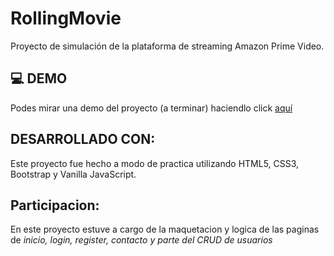 # RollingMovie

Proyecto de simulación de la plataforma de streaming Amazon Prime Video.

## 💻 DEMO

Podes mirar una demo del proyecto (a terminar) haciendlo click [aquí](https://rollingmovie.netlify.app/)

## DESARROLLADO CON: 

Este proyecto fue hecho a modo de practica utilizando HTML5, CSS3, Bootstrap y Vanilla JavaScript.

## Participacion: 

En este proyecto estuve a cargo de la maquetacion y logica de las paginas de *inicio, login, register, contacto y parte del CRUD de usuarios*
